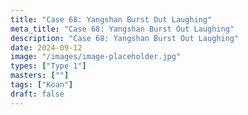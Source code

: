 ```yaml
---
title: "Case 68: Yangshan Burst Out Laughing"
meta_title: "Case 68: Yangshan Burst Out Laughing"
description: "Case 68: Yangshan Burst Out Laughing"
date: 2024-09-12
image: "/images/image-placeholder.jpg"
types: ["Type 1"]
masters: [""]
tags: ["Koan"]
draft: false
---
```


